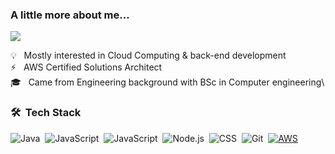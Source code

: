 ###  A little more about me...  
<p align="left">
<a href="https://www.linkedin.com/in/nohadrweesh/"><img src="https://img.shields.io/badge/-Noha%20Drweesh-blue?style=flat&logo=Linkedin&logoColor=white"/></a>
</p>

💡   &nbsp; Mostly interested in Cloud Computing & back-end development  \
⚡  &nbsp; AWS Certified Solutions Architect\
🎓  &nbsp; Came from Engineering background with BSc in Computer engineering\


### 🛠 &nbsp;Tech Stack
![Java](https://img.shields.io/badge/-PHP-05122A?style=flat&logo=PHP&logoColor=7377AD)&nbsp;
![JavaScript](https://img.shields.io/badge/-Laravel-05122A?style=flat&logo=LARAVEl&logoColor=F72C1F)&nbsp;
![JavaScript](https://img.shields.io/badge/-JavaScript-05122A?style=flat&logo=javascript)&nbsp;
![Node.js](https://img.shields.io/badge/-Node.js-05122A?style=flat&logo=node.js)&nbsp;
![CSS](https://img.shields.io/badge/-CSS-05122A?style=flat&logo=CSS3&logoColor=1572B6)&nbsp;
![Git](https://img.shields.io/badge/-Git-05122A?style=flat&logo=git)&nbsp;
[![AWS](https://img.shields.io/badge/Learning-AWS-FF9900?style=flat-square&logo=amazon-aws&logoColor=white)](https://github.com/br3ndonland/awsdev)
